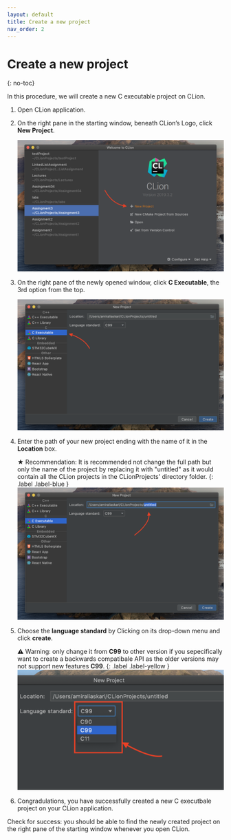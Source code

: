 ```yaml
---
layout: default
title: Create a new project
nav_order: 2
---
```

# Create a new project
{: no-toc}

In this procedure, we will create a new C executable project on CLion.

1. Open CLion application.
2. On the right pane in the starting window, beneath CLion’s Logo, click **New Project**.

    ![image-name](https://github.com/AmirAshvins/how-to-use-CLion/blob/gh-pages/assets/images/proc1-image1.png?raw=true "alt text here") 
3. On the right pane of the newly opened window, click **C Executable**, the 3rd option from the top.

    ![image-name](https://github.com/AmirAshvins/how-to-use-CLion/blob/gh-pages/assets/images/proc1-image2.png?raw=true "alt text here")
4. Enter the path of your new project ending with the name of it in the **Location** box.

    ★ Recommendation: It is recommended not change the full path but only the name of the project by replacing it with "untitled" as it would contain all the CLion projects in the CLionProjects' directory folder. 
    {: .label .label-blue }
    ![image-name](https://github.com/AmirAshvins/how-to-use-CLion/blob/gh-pages/assets/images/proc1-image3.png?raw=true "alt text here") 
5. Choose the **language standard** by Clicking on its drop-down menu and click **create**.

    ⚠ Warning: only change it from **C99** to other version if you sepecifically want to create a backwards compatibale API as the older versions may not support new features **C99**.
    {: .label .label-yellow }
    ![image-name](https://github.com/AmirAshvins/how-to-use-CLion/blob/gh-pages/assets/images/proc1-image4.png?raw=true "alt text here") 
6. Congradulations, you have successfully created a new C executbale project on your CLion application.

Check for success: you should be able to find the newly created project on the right pane of the starting window whenever you open CLion.

